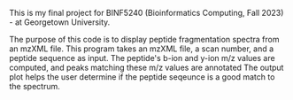 This is my final project for BINF5240 (Bioinformatics Computing, Fall 2023) - at Georgetown University. 

The purpose of this code is to display peptide fragmentation spectra from an mzXML file. 
This program takes an mzXML file, a scan number, and a peptide sequence as input.
The peptide's b-ion and y-ion m/z values are computed, and peaks matching these m/z values are annotated
The output plot helps the user determine if the peptide seqeunce is a good match to the spectrum.
